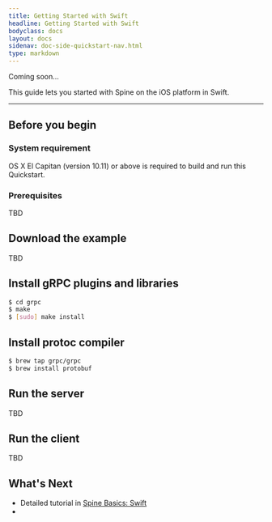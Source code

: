 ```yaml
---
title: Getting Started with Swift
headline: Getting Started with Swift
bodyclass: docs
layout: docs
sidenav: doc-side-quickstart-nav.html
type: markdown
---
```

<p class="coming-soon">Coming soon...</p>

<p>This guide lets you started with Spine on the iOS platform in
Swift.</p>
<hr>

## Before you begin

### System requirement
OS X El Capitan (version 10.11) or above is required to build and run this
Quickstart.

### Prerequisites

TBD

## Download the example

TBD

## Install gRPC plugins and libraries
```sh
$ cd grpc
$ make
$ [sudo] make install
```

## Install protoc compiler
```sh
$ brew tap grpc/grpc
$ brew install protobuf
```

## Run the server

TBD

## Run the client

TBD

## What's Next

- Detailed tutorial in [Spine Basics: Swift][]
- [Spine Basics: Swift]:../tutorials/basic/swift.html
